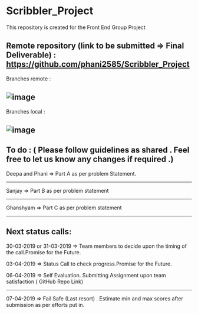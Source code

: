 # Scribbler_Project
This repository is created for the Front End Group Project 

Remote repository (link to be submitted => Final Deliverable) : https://github.com/phani2585/Scribbler_Project
-------------
Branches remote : 

![image](https://user-images.githubusercontent.com/44507567/54991204-6eb3ef80-4fe2-11e9-9994-3feecfb1cfef.png)
---------
Branches local :

![image](https://user-images.githubusercontent.com/44507567/54991389-dbc78500-4fe2-11e9-973f-213e5f00cadc.png)
----------

To do : ( Please follow guidelines as shared . Feel free to let us know any changes if required .)
----------------

Deepa and Phani  => Part A as per problem Statement.

-----------

Sanjay => Part B as per problem statement


-------------

Ghanshyam => Part C as per problem statement

------------

Next status calls:
-------

30-03-2019 or 31-03-2019 => Team members to decide upon the timing of the call.Promise for the Future.

03-04-2019 => Status Call to check progress.Promise for the Future.

06-04-2019 => Self Evaluation. Submitting Assignment upon team satisfaction ( GitHub Repo Link)

---------------

07-04-2019 => Fail Safe (Last resort) . Estimate min and max scores after submission as per efforts put in.
